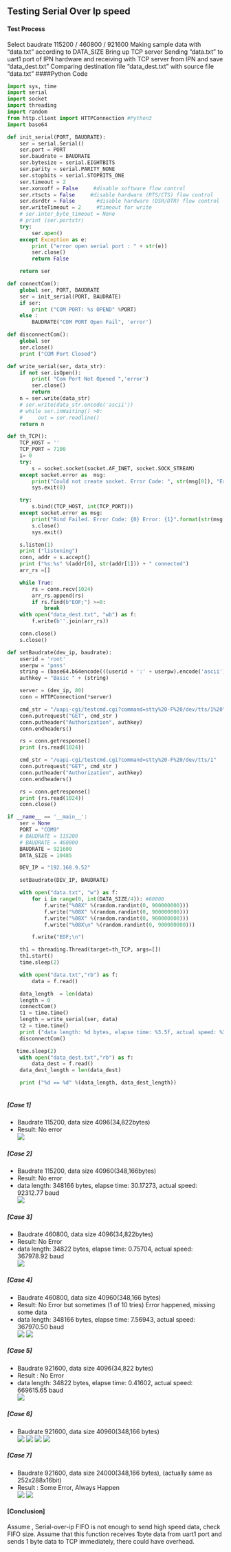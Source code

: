 ## Testing Serial Over Ip speed

#### Test Process
Select baudrate 115200 / 460800 / 921600
Making sample data with “data.txt” according to DATA_SIZE
Bring up TCP server
Sending ”data.txt” to uart1 port of IPN hardware and receiving with TCP server from IPN and save “data_dest.txt”
Comparing destination file “data_dest.txt” with source file “data.txt”
####Python Code
```python
import sys, time
import serial
import socket
import threading
import random
from http.client import HTTPConnection #Python3
import base64

def init_serial(PORT, BAUDRATE):
    ser = serial.Serial()
    ser.port = PORT
    ser.baudrate = BAUDRATE
    ser.bytesize = serial.EIGHTBITS 
    ser.parity = serial.PARITY_NONE 
    ser.stopbits = serial.STOPBITS_ONE 
    ser.timeout = 2
    ser.xonxoff = False     #disable software flow control
    ser.rtscts = False     #disable hardware (RTS/CTS) flow control
    ser.dsrdtr = False       #disable hardware (DSR/DTR) flow control
    ser.writeTimeout = 2     #timeout for write
    # ser.inter_byte_timeout = None
    # print (ser.portstr)
    try:
        ser.open()
    except Exception as e:
        print ("error open serial port : " + str(e))
        ser.close()
        return False

    return ser

def connectCom():
    global ser, PORT, BAUDRATE
    ser = init_serial(PORT, BAUDRATE)
    if ser:
        print ("COM PORT: %s OPEND" %PORT)
    else :
        BAUDRATE("COM PORT Open Fail", 'error')

def disconnectCom():
    global ser
    ser.close()
    print ("COM Port Closed")

def write_serial(ser, data_str):
    if not ser.isOpen():
        print( "Com Port Not Opened ",'error')
        ser.close()
        return
    n = ser.write(data_str)
    # ser.write(data_str.encode('ascii'))
    # while ser.inWaiting() >0:
    #     out = ser.readline()
    return n

def th_TCP():
    TCP_HOST = ''
    TCP_PORT = 7100
    i= 0 
    try:
        s = socket.socket(socket.AF_INET, socket.SOCK_STREAM)
    except socket.error as  msg:
        print("Could not create socket. Error Code: ", str(msg[0]), "Error: ", msg[1])
        sys.exit(0)

    try:
        s.bind((TCP_HOST, int(TCP_PORT)))
    except socket.error as msg:
        print("Bind Failed. Error Code: {0} Error: {1}".format(str(msg[0]), msg[1]),"error"  )
        s.close()
        sys.exit() 

    s.listen(1)
    print ("listening")
    conn, addr = s.accept()
    print ("%s:%s" %(addr[0], str(addr[1])) + " connected")
    arr_rs =[]

    while True:
        rs = conn.recv(1024)
        arr_rs.append(rs)
        if rs.find(b"EOF;") >=0:
            break
    with open("data_dest.txt", "wb") as f:
        f.write(b''.join(arr_rs))  

    conn.close()
    s.close()

def setBaudrate(dev_ip, baudrate):
    userid = 'root'
    userpw = 'pass' 
    string = (base64.b64encode(((userid + ':' + userpw).encode('ascii')))).decode('ascii')
    authkey = "Basic " + (string)

    server = (dev_ip, 80)
    conn = HTTPConnection(*server)

    cmd_str = "/uapi-cgi/testcmd.cgi?command=stty%20-F%20/dev/tts/1%20" + str(baudrate)
    conn.putrequest("GET", cmd_str )
    conn.putheader("Authorization", authkey)
    conn.endheaders()

    rs = conn.getresponse()
    print (rs.read(1024))

    cmd_str = "/uapi-cgi/testcmd.cgi?command=stty%20-F%20/dev/tts/1"
    conn.putrequest("GET", cmd_str )
    conn.putheader("Authorization", authkey)
    conn.endheaders()

    rs = conn.getresponse()
    print (rs.read(1024))
    conn.close()

if __name__ == '__main__':
    ser = None
    PORT = "COM9"
    # BAUDRATE = 115200
    # BAUDRATE = 460800
    BAUDRATE = 921600
    DATA_SIZE = 10485

    DEV_IP = "192.168.9.52"

    setBaudrate(DEV_IP, BAUDRATE)

    with open("data.txt", "w") as f:
        for i in range(0, int(DATA_SIZE/4)): #60000
            f.write("%08X" %(random.randint(0, 900000000)))
            f.write("%08X" %(random.randint(0, 900000000)))
            f.write("%08X" %(random.randint(0, 900000000)))
            f.write("%08X\n" %(random.randint(0, 900000000)))

        f.write("EOF;\n")

    th1 = threading.Thread(target=th_TCP, args=[])
    th1.start()
    time.sleep(2)

    with open("data.txt","rb") as f:
        data = f.read()

    data_length  = len(data)
    length = 0
    connectCom()
    t1 = time.time()
    length = write_serial(ser, data)
    t2 = time.time()
    print ("data length: %d bytes, elapse time: %3.5f, actual speed: %3.2f baud" %(length, (t2-t1), (length*8/(t2-t1))))
    disconnectCom()

   time.sleep(2)
    with open("data_dest.txt","rb") as f:
        data_dest = f.read()
    data_dest_length = len(data_dest)

    print ("%d == %d" %(data_length, data_dest_length))
		
```

##### [Case 1]
* Baudrate 115200, data size 4096(34,822bytes)
* Result: No error  
![](images/I16568413570.jpeg)

##### [Case 2]
* Baudrate 115200, data size 40960(348,166bytes)
* Result: No error
* data length: 348166 bytes, elapse time: 30.17273, actual speed: 92312.77 baud  
![](images/I16568425510.jpeg)

##### [Case 3]
* Baudrate 460800, data size 4096(34,822bytes)
* Result: No Error
* data length: 34822 bytes, elapse time: 0.75704, actual speed: 367978.92 baud  
![](images/I16568426620.jpeg)

##### [Case 4]
* Baudrate 460800, data size 40960(348,166 bytes)
* Result: No Error but sometimes (1 of 10 tries) Error happened, missing some data
* data length: 348166 bytes, elapse time: 7.56943, actual speed: 367970.50 baud  
![](images/I16568427410.jpeg)
![](images/I16568427411.jpeg)
 
##### [Case 5]
* Baudrate 921600, data size 4096(34,822 bytes)
* Result : No Error
* data length: 34822 bytes, elapse time: 0.41602, actual speed: 669615.65 baud  
![](images/I16568427920.jpeg)

##### [Case 6]
* Baudrate 921600, data size 40960(348,166 bytes)  
![](images/I16568428840.jpeg) ![](images/I16568428841.jpeg)
![](images/I16568428842.jpeg) ![](images/I16568428843.jpeg)
   
##### [Case 7]
* Baudrate 921600, data size 24000(348,166 bytes), (actually same as 252x288x16bit)
* Result : Some Error, Always Happen  
![](images/I16568429480.jpeg) ![](images/I16568429481.jpeg)
 
#### [Conclusion]
Assume , Serial-over-ip FIFO is not enough to send high speed data, check FIFO size.
Assume that this function receives 1byte data from uart1 port and sends 1 byte data to TCP immediately, there could have overhead.